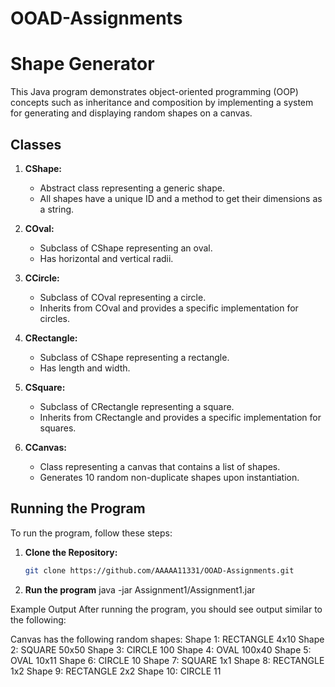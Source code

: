 # OOAD-Assignments
# Shape Generator

This Java program demonstrates object-oriented programming (OOP) concepts such as inheritance and composition by implementing a system for generating and displaying random shapes on a canvas.

## Classes

1. **CShape:**
    - Abstract class representing a generic shape.
    - All shapes have a unique ID and a method to get their dimensions as a string.

2. **COval:**
    - Subclass of CShape representing an oval.
    - Has horizontal and vertical radii.

3. **CCircle:**
    - Subclass of COval representing a circle.
    - Inherits from COval and provides a specific implementation for circles.

4. **CRectangle:**
    - Subclass of CShape representing a rectangle.
    - Has length and width.

5. **CSquare:**
    - Subclass of CRectangle representing a square.
    - Inherits from CRectangle and provides a specific implementation for squares.

6. **CCanvas:**
    - Class representing a canvas that contains a list of shapes.
    - Generates 10 random non-duplicate shapes upon instantiation.

## Running the Program

To run the program, follow these steps:

1. **Clone the Repository:**
   ```bash
   git clone https://github.com/AAAAA11331/OOAD-Assignments.git

2. **Run the program**
   java -jar Assignment1/Assignment1.jar

Example Output
After running the program, you should see output similar to the following:

Canvas has the following random shapes:
Shape 1: RECTANGLE 4x10
Shape 2: SQUARE 50x50
Shape 3: CIRCLE 100
Shape 4: OVAL 100x40
Shape 5: OVAL 10x11
Shape 6: CIRCLE 10
Shape 7: SQUARE 1x1
Shape 8: RECTANGLE 1x2
Shape 9: RECTANGLE 2x2
Shape 10: CIRCLE 11
